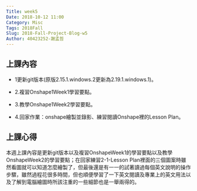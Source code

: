 ```yaml
---
Title: week5
Date: 2018-10-12 11:00
Category: Misc
Tags: 2018Fall
Slug: 2018-Fall-Project-Blog-w5
Author: 40423252-謝孟哲
---
```




<!-- PELICAN_END_SUMMARY -->

上課內容
----

* 1更新git版本(原版2.15.1.windows.2更新為2.19.1.windows.1)。

* 2.複習Onshape1Week1學習要點。

* 3.教學Onshape1Week2學習要點。

* 4.回家作業：onshape繪製並錄影、練習閱讀Onshape裡的Lesson Plan。

上課心得
----

本週上課內容是更新git版本以及複習OnshapeWeek1的學習要點以及教學OnshapeWeek2的學習要點；在回家練習2-1-Lesson Plan裡面的三個圖案時雖然看圖就可以知道怎麼繪製了，但最後還是有一一的試著讀過每個英文說明的操作步驟，雖然過程花很多時間，但也順便學習了一下英文閱讀及專業上的英文用法以及了解到電腦繪圖時所該注重的一些細節也是一舉兩得的。


